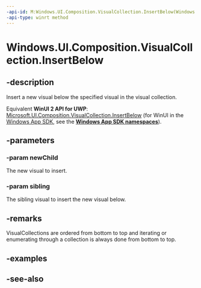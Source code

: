 ```yaml
---
-api-id: M:Windows.UI.Composition.VisualCollection.InsertBelow(Windows.UI.Composition.Visual,Windows.UI.Composition.Visual)
-api-type: winrt method
---
```


<!-- Method syntax
public void InsertBelow(Windows.UI.Composition.Visual newChild, Windows.UI.Composition.Visual sibling)
-->

# Windows.UI.Composition.VisualCollection.InsertBelow

## -description
Insert a new visual below the specified visual in the visual collection.

Equivalent **WinUI 2 API for UWP**: [Microsoft.UI.Composition.VisualCollection.InsertBelow](/windows/winui/api/microsoft.ui.composition.visualcollection.insertbelow) (for WinUI in the [Windows App SDK](/windows/apps/windows-app-sdk/), see the **[Windows App SDK namespaces](/windows/windows-app-sdk/api/winrt/)**).

## -parameters
### -param newChild
The new visual to insert.

### -param sibling
The sibling visual to insert the new visual below.

## -remarks
VisualCollections are ordered from bottom to top and iterating or enumerating through a collection is always done from bottom to top.

## -examples

## -see-also
